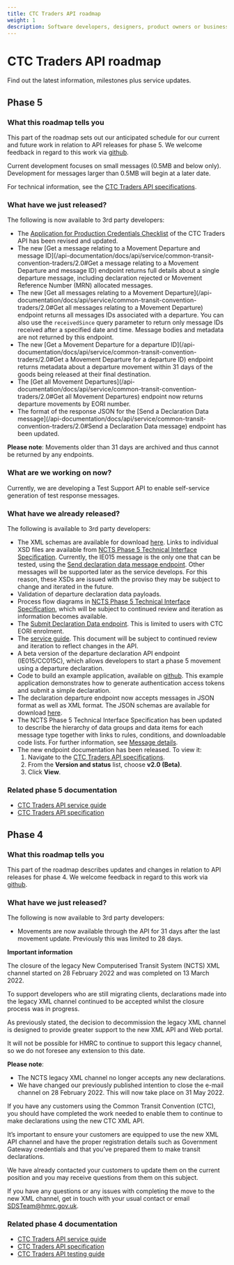 ```yaml
---
title: CTC Traders API roadmap
weight: 1
description: Software developers, designers, product owners or business analysts - see how you can integrate your software with Common Transit Convention Traders API.
---
```

# CTC Traders API roadmap

Find out the latest information, milestones plus service updates.

## Phase 5
### What this roadmap tells you
This part of the roadmap sets out our anticipated schedule for our current and future work in relation to API releases for phase 5. We welcome feedback in regard to this work via [github](https://github.com/hmrc/common-transit-convention-traders/issues).

Current development focuses on small messages (0.5MB and below only). Development for messages larger than 0.5MB will begin at a later date.

For technical information, see the [CTC Traders API specifications](/api-documentation/docs/api/service/common-transit-convention-traders/2.0).

### What have we just released?
The following is now available to 3rd party developers:

- The [Application for Production Credentials Checklist](/guides/ctc-traders-phase4-testing-guide/figures/CTC_Traders_API_Application_for_Productions_Credentials_v0.1_Aug22.docx) of the CTC Traders API has been revised and updated.
- The new [Get a message relating to a Movement Departure and message ID](/api-documentation/docs/api/service/common-transit-convention-traders/2.0#Get a message relating to a Movement Departure and message ID) endpoint returns full details about a single departure message, including declaration rejected or Movement Reference Number (MRN) allocated messages.
- The new [Get all messages relating to a Movement Departure](/api-documentation/docs/api/service/common-transit-convention-traders/2.0#Get all messages relating to a Movement Departure) endpoint returns all messages IDs associated with a departure. You can also use the `receivedSince` query parameter to return only message IDs received after a specified date and time. Message bodies and metadata are not returned by this endpoint.
- The new [Get a Movement Departure for a departure ID](/api-documentation/docs/api/service/common-transit-convention-traders/2.0#Get a Movement Departure for a departure ID) endpoint returns metadata about a departure movement within 31 days of the goods being released at their final destination.
- The [Get all Movement Departures](/api-documentation/docs/api/service/common-transit-convention-traders/2.0#Get all Movement Departures) endpoint now returns departure movements by EORI number.
- The format of the response JSON for the [Send a Declaration Data message](/api-documentation/docs/api/service/common-transit-convention-traders/2.0#Send a Declaration Data message) endpoint has been updated.

**Please note**: Movements older than 31 days are archived and thus cannot be returned by any endpoints.

### What are we working on now?

Currently, we are developing a Test Support API to enable self-service generation of test response messages.

### What have we already released?
The following is available to 3rd party developers:

- The XML schemas are available for download [here](https://github.com/hmrc/transit-movements-validator/tree/main/conf/xsd). Links to individual XSD files are available from [NCTS Phase 5 Technical Interface Specification](/guides/ctc-traders-phase5-tis). Currently, the IE015 message is the only one that can be tested, using the [Send declaration data message endpoint](/api-documentation/docs/api/service/common-transit-convention-traders/2.0#Send%20a%20Decla[…]20Data%20message). Other messages will be supported later as the service develops. For this
reason, these XSDs are issued with the proviso they may be subject to change and iterated in the future.
- Validation of departure declaration data payloads.
- Process flow diagrams in [NCTS Phase 5 Technical Interface Specification](/guides/ctc-traders-phase5-tis), which will be subject to continued review and iteration as information becomes available.
- The [Submit Declaration Data endpoint](/api-documentation/docs/api/service/common-transit-convention-traders/2.0#Send%20a%20Declaration%20Data%20message). This is limited to users with CTC EORI enrolment. 
- The [service guide](/guides/ctc-traders-phase5-service-guide/). This document will be subject to continued review and iteration to reflect changes in the API. 
- A beta version of the departure declaration API endpoint (IE015/CC015C), which allows developers to start a phase 5 movement using a departure declaration.
- Code to build an example application, available on [github](https://github.com/hmrc/ctc-traders-example-java-client). This example application demonstrates how to generate authentication access tokens and submit a simple declaration.
- The declaration departure endpoint now accepts messages in JSON format as well as XML format. The JSON schemas are available for download [here](https://github.com/hmrc/transit-movements-validator/tree/main/conf/json).
- The NCTS Phase 5 Technical Interface Specification has been updated to describe the hierarchy of data groups and data items for each message type together with links to rules, conditions, and downloadable code lists. For further information, see [Message details](/guides/ctc-traders-phase5-tis/documentation/messagetypes.html#message-details).
- The new endpoint documentation has been released. To view it:
    1. Navigate to the [CTC Traders API specifications](/api-documentation/docs/api/service/common-transit-convention-traders/2.0).
    2. From the **Version and status** list, choose **v2.0 (Beta)**.
    3. Click **View**.

### Related phase 5 documentation

  * [CTC Traders API service guide](/guides/ctc-traders-phase5-service-guide)
  * [CTC Traders API specification](/api-documentation/docs/api/service/common-transit-convention-traders/2.0)

## Phase 4
### What this roadmap tells you
This part of the roadmap describes updates and changes in relation to API releases for phase 4. We welcome feedback in regard to this work via [github](https://github.com/hmrc/common-transit-convention-traders/issues).

### What have we just released?
The following is now available to 3rd party developers:

- Movements are now available through the API for 31 days after the last movement update. Previously this was limited to 28 days.

**Important information**

The closure of the legacy New Computerised Transit System (NCTS) XML channel started on 28 February 2022 and was completed on 13 March 2022.

To support developers who are still migrating clients, declarations made into the legacy XML channel continued to be accepted whilst the closure process was in progress. 

As previously stated, the decision to decommission the legacy XML channel is designed to provide greater support to the new XML API and Web portal.

It will not be possible for HMRC to continue to support this legacy channel, so we do not foresee any extension to this date.

**Please note**:

 - The NCTS legacy XML channel no longer accepts any new declarations.
 - We have changed our previously published intention to close the e-mail channel on 28 February 2022.  This will now take place on 31 May 2022.

If you have any customers using the Common Transit Convention (CTC), you should have completed the work needed to enable them to continue to make declarations using the new CTC XML API. 

It’s important to ensure your customers are equipped to use the new XML API channel and have the proper registration details such as Government Gateway credentials and that you’ve prepared them to make transit declarations.

We have already contacted your customers to update them on the current position and you may receive questions from them on this subject.

If you have any questions or any issues with completing the move to the new XML channel, get in touch with your usual contact or email [SDSTeam@hmrc.gov.uk](mailto:SDSTeam@hmrc.gov.uk).

### Related phase 4 documentation
<!--- Section owner: MTD Programme --->

  * [CTC Traders API service guide](/guides/ctc-traders-phase4-service-guide)
  * [CTC Traders API specification](/api-documentation/docs/api/service/common-transit-convention-traders/1.0)
  * [CTC Traders API testing guide](/guides/ctc-traders-phase4-testing-guide)
